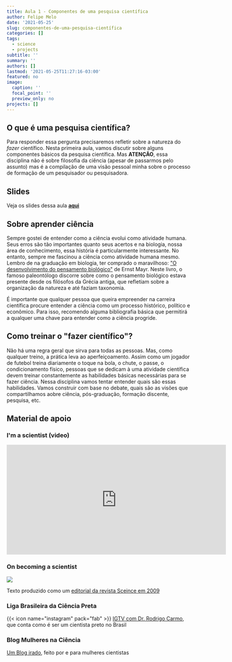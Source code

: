 ```yaml
---
title: Aula 1 - Componentes de uma pesquisa científica
author: Felipe Melo
date: '2021-05-25'
slug: componentes-de-uma-pesquisa-científica
categories: []
tags:
  - science
  - projects
subtitle: ''
summary: ''
authors: []
lastmod: '2021-05-25T11:27:16-03:00'
featured: no
image:
  caption: ''
  focal_point: ''
  preview_only: no
projects: []
---
```


## O que é uma pesquisa científica?

Para responder essa pergunta precisaremos refletir sobre a natureza do *fazer* científico. Nesta primeira aula, vamos discutir sobre alguns componentes básicos da pesquisa científica. Mas **ATENÇÃO**, essa disciplina não é sobre filosofia da ciência (apesar de passarmos pelo assunto) mas é a compilação de uma visão pessoal minha sobre o processo de formação de um pesquisador ou pesquisadora.

## Slides

Veja os slides dessa aula [**aqui**](https://fplmelo.github.io/des_proj/aula01.html#1)

## Sobre aprender ciência

Sempre gostei de entender como a ciência evolui como atividade humana. Seus erros são tão importantes quanto seus acertos e na biologia, nossa área de conhecimento, essa história é particularmente interessante. No entanto, sempre me fascinou a ciência como atividade humana mesmo. Lembro de na graduação em biologia, ter comprado o maravilhoso: ["O desenvolvimento do pensamento biológico"](https://www.estantevirtual.com.br/art-booking/ernst-mayr-o-desenvolvimento-do-pensamento-biologico-2798024510?show_suggestion=0) de Ernst Mayr. Neste livro, o famoso paleontólogo discorre sobre como o pensamento biológico estava presente desde os filósofos da Grécia antiga, que refletiam sobre a organização da natureza e até faziam taxonomia. 

É importante que qualquer pessoa que queira empreender na carreira científica procure entender a ciência como um processo histórico, político e econômico. Para isso, recomendo alguma bibliografia básica que permitirá a qualquer uma chave para entender como a ciência progride.

## Como treinar o "fazer científico"?

Não há uma regra geral que sirva para todas as pessoas. Mas, como qualquer treino, a prática leva ao aperfeiçoamento. Assim como um jogador de futebol treina diariamente o toque na bola, o chute, o passe, o condicionamento físico, pessoas que se dedicam à uma atividade científica devem treinar constantemente as habilidades básicas necessárias para se fazer ciência. Nessa disciplina vamos tentar entender quais são essas habilidades. Vamos construir com base no debate, quais são as visões que compartilhamos aobre ciência, pós-graduação, formação discente, pesquisa, etc.

## Material de apoio

### I'm a scientist (video)

<iframe width="600" height="300" src="https://www.youtube.com/embed/050unxghyGo" title="YouTube video player" frameborder="0" allow="accelerometer; autoplay; clipboard-write; encrypted-media; gyroscope; picture-in-picture" allowfullscreen></iframe>

### On becoming a scientist

<img src="https://science.sciencemag.org/content/sci/326/5955/916/F2.medium.gif"> 

Texto produzido como um [editorial da revista Sceince em 2009](https://science.sciencemag.org/content/326/5955/916.full) 

### Liga Brasileira da Ciência Preta

{{< icon name="instagram" pack="fab" >}} [IGTV com Dr. Rodrigo Carmo](https://www.instagram.com/tv/COgenPVJPin/?utm_source=ig_web_copy_link), que conta como é ser um cientista preto no Brasil

### Blog Mulheres na Ciência

[Um Blog irado](https://www.batepapocomnetuno.com/mulheres-na-ciencia), feito por e para mulheres cientistas






